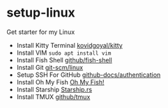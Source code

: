 # setup-linux
Get starter for my Linux 
- Install Kitty Terminal
[kovidgoyal/kitty](https://sw.kovidgoyal.net/kitty/binary/#desktop-integration-on-linux)
- Install VIM
`sudo apt install vim`
- Install Fish Shell 
[github/fish-shell](https://github.com/fish-shell/fish-shell)
- Install Git
[git-scm/linux](https://git-scm.com/download/linux)
- Setup SSH For GitHub
[github-docs/authentication](https://docs.github.com/en/authentication/connecting-to-github-with-ssh/generating-a-new-ssh-key-and-adding-it-to-the-ssh-agent)
- Install Oh My Fish
[Oh My Fish!](https://github.com/oh-my-fish/oh-my-fish)
- Install Starship
[Starship.rs](https://starship.rs/)
- Install TMUX
[github/tmux](https://github.com/tmux/tmux/wiki/Installing)
